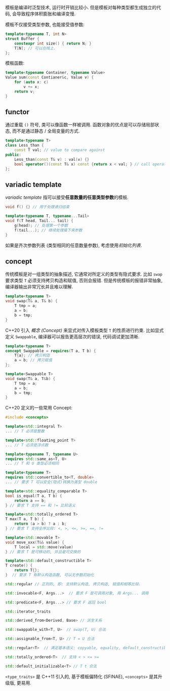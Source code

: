 模板是编译时泛型技术, 运行时开销比较小. 但是模板对每种类型都生成独立的代码, 会导致程序体积膨胀和编译变慢.

模板不仅接受类型参数, 也能接受值参数:

```cpp
template<typename T, int N>
struct Buffer {
	constexpr int size() { return N; }
	T[N]; // 可以在栈上.
};
```

模板函数:

```cpp
template<typename Container, typename Value>
Value sum(const Contianer&c, Value v) {
	for (auto x: c)
		v += x;
	return v;
}
```

## functor

通过重载 `()` 符号, 类可以像函数一样被调用. 函数对象的优点是可以存储局部状态, 而不是通过静态 / 全局变量的方式.

```cpp
template<typename T>
class Less_than {
	const T val; // value to compare against 
public:
	Less_than(const T& v) : val(v) {}
	bool operator()(const T& x) const {return x < val; } // call operator 
};
```

## variadic template

*variadic template* 指可以接受**任意数量的任意类型参数**的模板.

```cpp
void f() {} // 用于处理递归结束

template<typename T, typename...Tail>
void f(T head, Tail... tail) {
	g(head); // 处理第一个参数
	f(tail...); // 继续处理接下来参数
}
````

如果是齐次参数列表 (类型相同的任意数量参数), 考虑使用*初始化列表*.

## concept 

传统模板是对一组类型的抽象描述, 它通常对所定义的类型有隐式要求. 比如 `swap` 要求类型 `T` 必须支持拷贝构造和赋值, 否则会报错. 但是传统模板的报错非常抽象, 编译器输出非常冗长并且难以理解.

```cpp
template<typename T>
void swap(T& a, T& b) {
	T tmp = a;
	a = b;
	b = tmp;
}
```

C++20 引入 *概念 (Concept)* 来显式对传入模板类型 `T` 的性质进行约束. 比如显式定义 `Swappable`, 编译器可以报告更高层次的错误, 代码调试更加清晰.

```cpp
template<typename T>
concept Swappable = requires(T a, T b) {
	T{a}; // 拷贝构造
	a = b; // 拷贝赋值
};

template<Swappable T>
void swap(T& a, T&b) {
	T tmp = a;
	a = b;
	b = tmp;
}
```

C++20 定义的一些常用 Concept:

```cpp
#include <concepts>

template<std::integral T>
... // T 必须是整数

template<std::floating_point T>
... // T 必须是浮点数

template<typename T, typename U>
requires std::same_as<T, U>
... // T 和 U 类型必须相同

template<typename T>
requires std::convertible_to<T, double>
... // 要求 T 可以安全(隐式)转换为类型 double 

template<std::equality_comparable T>
bool is_equal(T a, T b) {
	return a == b;
} // 要求 T 支持 == 和 != 比较语义

template<std::totally_ordered T>
T max(T a, T b) {
	return (a > b) ? a : b;
} // 要求 T 支持全序比较: <, >, <=, >=, ==, !=

template<std::movable T>
void move_xxx(T&& value) {
	T local = std::move(value)
} // 要求 T 是可移动的, 并且是可交换的

template<std::default_constructible T>
T create() {
	return T{};
}  // 要求 T 有默认构造函数, 可以无参数初始化

std::regular // 正则的, 即: 支持默认构造, 拷贝构造, 赋值和相等比较.

std::invocable<F, Args...>  // 要求 F 是可调用对象, 用 Args... 调用

std::predicate<F, Args...> // 要求 F 返回 bool

std::iterator_traits 

std::derived_from<Derived, Base> // 派生关系

std::swappable_with<T, U>  // swap(T, U) 合法

std::assignable_from<T, U> // T = U 合法 

std::regular<T>  // 满足基本语义: copyable, equality, default_constructible 

std::totally_ordered<T>  // 支持 < > <= >=

std::default_initializable<T> // T t 合法

```

`<type_traits>` 是 C++11 引入的, 基于模板偏特化 (SFINAE), `<concepts>` 是其升级版, 更易用.
